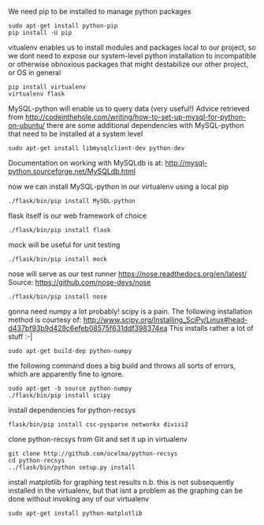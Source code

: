We need pip to be installed to manage python packages

    sudo apt-get install python-pip
    pip install -U pip

vitualenv enables us to install modules and packages local to our
project, so we dont need to expose our system-level python
installation to incompatible or otherwise obnoxious packages
that might destabilize our other project, or OS in general

    pip install virtualenv
    virtualenv flask

MySQL-python will enable us to query data (very useful!)
Advice retrieved from http://codeinthehole.com/writing/how-to-set-up-mysql-for-python-on-ubuntu/
there are some additional dependencies with MySQL-python that need
to be installed at a system level

    sudo apt-get install libmysqlclient-dev python-dev

Documentation on working with MySQLdb is at: http://mysql-python.sourceforge.net/MySQLdb.html

now we can install MySQL-python in our virtualenv using a local pip

    ./flask/bin/pip install MySQL-python

flask itself is our web framework of choice

    ./flask/bin/pip install flask

mock will be useful for unit testing

    ./flask/bin/pip install mock

nose will serve as our test runner
https://nose.readthedocs.org/en/latest/ Source: https://github.com/nose-devs/nose

    ./flask/bin/pip install nose

gonna need numpy a lot probably!
scipy is a pain. The following installation method is courtesy of:
http://www.scipy.org/Installing_SciPy/Linux#head-d437bf93b9d428c6efeb08575f631ddf398374ea
This installs rather a lot of stuff :-|

    sudo apt-get build-dep python-numpy 

the following command does a big build and throws all sorts of errors, which are apparently fine to ignore.

    sudo apt-get -b source python-numpy 
    ./flask/bin/pip install scipy 

install dependencies for python-recsys

    flask/bin/pip install csc-pysparse networkx divisi2

clone python-recsys from Git and set it up in virtualenv

    git clone http://github.com/ocelma/python-recsys
    cd python-recsys
    ../flask/bin/python setup.py install

install matplotlib for graphing test results
n.b. this is not subsequently installed in the virtualenv, but
that isnt a problem as the graphing can be done without
invoking any of our virtualenv

    sudo apt-get install python-matplotlib

